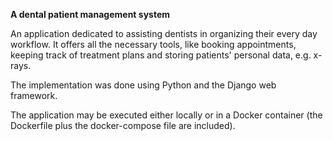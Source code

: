 **A dental patient management system**

An application dedicated to assisting dentists in organizing their every day workflow. It offers all the necessary
tools, like booking appointments, keeping track of treatment plans and storing patients' personal data, e.g. x-rays.

The implementation was done using Python and the Django web framework.

The application may be executed either locally or in a Docker container (the Dockerfile plus the docker-compose
file are included).
